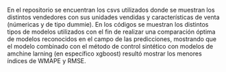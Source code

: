 En el repositorio se encuentran los csvs utilizados donde se muestran los distintos vendedores con sus unidades vendidas y características de venta (númericas y de tipo dummie). En los códigos se muestran los distintos tipos de modelos utilizados con el fin de realizar una comparación óptima de modelos reconocidos en el campo de las predicciones, mostrando que el modelo combinado con el método de control sintético con modelos de amchine larning (en específico xgboost) resultó mostrar los menores índices de WMAPE y RMSE.
